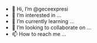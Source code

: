 - 👋 Hi, I’m @geceexpresi
- 👀 I’m interested in ...
- 🌱 I’m currently learning ...
- 💞️ I’m looking to collaborate on ...
- 📫 How to reach me ...

<!---
geceexpresi/geceexpresi is a ✨ special ✨ repository because its `README.md` (this file) appears on your GitHub profile.
You can click the Preview link to take a look at your changes.
--->
